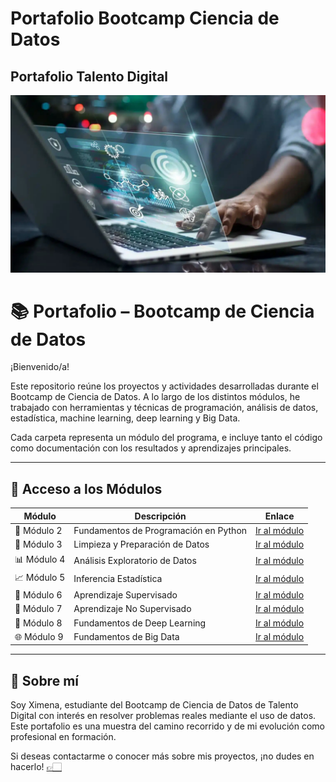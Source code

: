 # Portafolio Bootcamp Ciencia de Datos
## Portafolio Talento Digital

[![Ximena](Images/imagen1.jpg)](https://youtu.be/64EgEWkWrM0)
 



# 📚 Portafolio – Bootcamp de Ciencia de Datos

¡Bienvenido/a!

Este repositorio reúne los proyectos y actividades desarrolladas durante el Bootcamp de Ciencia de Datos. A lo largo de los distintos módulos, he trabajado con herramientas y técnicas de programación, análisis de datos, estadística, machine learning, deep learning y Big Data.

Cada carpeta representa un módulo del programa, e incluye tanto el código como documentación con los resultados y aprendizajes principales.

---

## 📁 Acceso a los Módulos

| Módulo | Descripción | Enlace |
|--------|-------------|--------|
| 🧱 Módulo 2 | Fundamentos de Programación en Python | [Ir al módulo](https://github.com/AncorethaX/Portafoliobasedatos/tree/main/M2) |
| 🧹 Módulo 3 | Limpieza y Preparación de Datos | [Ir al módulo](https://github.com/AncorethaX/Portafoliobasedatos/tree/main/M3) |
| 📊 Módulo 4 | Análisis Exploratorio de Datos | [Ir al módulo](https://github.com/AncorethaX/Portafoliobasedatos/tree/main/M4) |
| 📈 Módulo 5 | Inferencia Estadística | [Ir al módulo](https://github.com/AncorethaX/Portafoliobasedatos/tree/main/M5) |
| 🤖 Módulo 6 | Aprendizaje Supervisado | [Ir al módulo](https://github.com/AncorethaX/Portafoliobasedatos/tree/main/M6) |
| 🧬 Módulo 7 | Aprendizaje No Supervisado | [Ir al módulo](https://github.com/AncorethaX/Portafoliobasedatos/tree/main/M7) |
| 🧠 Módulo 8 | Fundamentos de Deep Learning | [Ir al módulo](https://github.com/AncorethaX/Portafoliobasedatos/tree/main/M8) |
| 🌐 Módulo 9 | Fundamentos de Big Data | [Ir al módulo](https://github.com/AncorethaX/Portafoliobasedatos/tree/main/M9) |

---

## 📌 Sobre mí

Soy Ximena, estudiante del Bootcamp de Ciencia de Datos de Talento Digital con interés en resolver problemas reales mediante el uso de datos. Este portafolio es una muestra del camino recorrido y de mi evolución como profesional en formación.

Si deseas contactarme o conocer más sobre mis proyectos, ¡no dudes en hacerlo! [👉🏻](https://ancorethax.github.io/Portafoliobasedatos/) 

